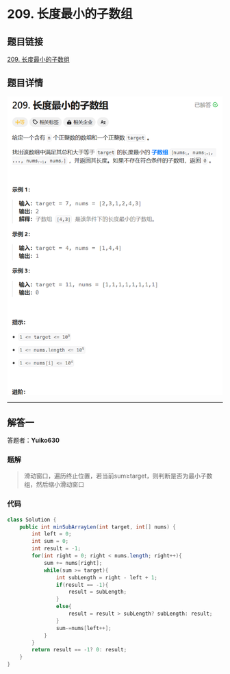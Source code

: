 # 209. 长度最小的子数组
## 题目链接  
[209. 长度最小的子数组](https://leetcode.cn/problems/minimum-size-subarray-sum/)
## 题目详情
![题目图片](Img/209.png)

***
## 解答一
答题者：**Yuiko630**

### 题解
>滑动窗口，遍历终止位置，若当前sum≥target，则判断是否为最小子数组，然后缩小滑动窗口

### 代码
``` Java
class Solution {
    public int minSubArrayLen(int target, int[] nums) {
        int left = 0;
        int sum = 0;
        int result = -1;
        for(int right = 0; right < nums.length; right++){
            sum += nums[right];
            while(sum >= target){
                int subLength = right - left + 1;
                if(result == -1){
                    result = subLength;
                }
                else{
                    result = result > subLength? subLength: result;
                }
                sum-=nums[left++];
            }
        }
        return result == -1? 0: result;
    }
}
```


